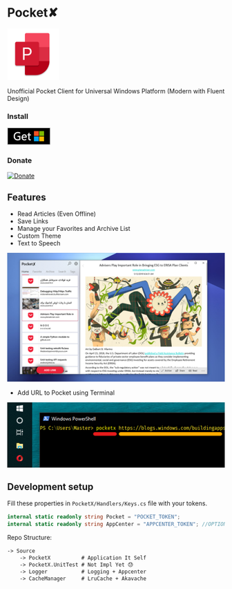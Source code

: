 # Pocket✘

<img src="./Assets/icon_v2/pocketx_icon.png" height="120"/>

Unofficial Pocket Client for Universal Windows Platform (Modern with Fluent Design)

### Install

[![MS Store](./Assets/msstore.png)](https://www.microsoft.com/store/apps/9NDT5N34SR2P?ocid=badge)

### Donate

[![Donate](https://www.buymeacoffee.com/assets/img/custom_images/orange_img.png)](https://yazdipour.github.io/donate/)

## Features

* Read Articles (Even Offline)
* Save Links
* Manage your Favorites and Archive List
* Custom Theme
* Text to Speech

![Screenshot](./Assets/Screenshot.png)

* Add URL to Pocket using Terminal

![Add Pocket](./Assets/cl.png)

## Development setup

Fill these properties in `PocketX/Handlers/Keys.cs` file with your tokens.

```CS
internal static readonly string Pocket = "POCKET_TOKEN";
internal static readonly string AppCenter = "APPCENTER_TOKEN"; //OPTIONAL
```

Repo Structure:

```
-> Source
    -> PocketX          # Application It Self
    -> PocketX.UnitTest # Not Impl Yet 😓
    -> Logger           # Logging + Appcenter
    -> CacheManager     # LruCache + Akavache
```
